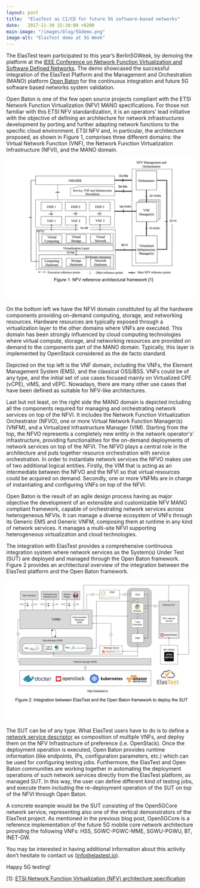 ```yaml
---
layout: post
title:  "ElasTest as CI/CD for future 5G software-based networks"
date:   2017-11-30 15:30:00 +0200
main-image: "/images/blog/5Gdemo.png"
image-alt: "ElasTest demo at 5G Week"
---
```


The ElasTest team participated to this year’s Berlin5GWeek, by demoing the platform at the [IEEE Conference on Network Function Virtualization and Software Defined Networks](http://nfvsdn2017.ieee-nfvsdn.org/). The demo showcased the successful integration of the ElasTest Platform and the Management and Orchestration (MANO) platform [Open Baton](https://openbaton.github.io/) for the continuous integration and future 5G software based networks system validation. 

Open Baton is one of the few open source projects compliant with the ETSI Network Function Virtualization (NFV) MANO specifications. For those not familiar with this ETSI NFV standardization, it is an operators’ lead initiative with the objective of defining an architecture for network infrastructures development by porting and further adapting network functions to the specific cloud environment. ETSI NFV and, in particular, the architecture proposed, as shown in Figure 1, comprises three different domains: the Virtual Network Function (VNF), the Network Function Virtualization Infrastructure (NFVI), and the MANO domain. 

![NFV Reference Architecture](/images/blog/5grefarch.png)

On the bottom left we have the NFVI domain constituted by all the hardware components providing on-demand computing, storage, and networking resources. Hardware resources are typically exposed through a virtualization layer to the other domains where VNFs are executed. This domain has been strongly influenced by cloud computing technologies where virtual compute, storage, and networking resources are provided on demand to the components part of the MANO domain. Typically, this layer is implemented by OpenStack considered as the de facto standard. 

Depicted on the top left is the VNF domain, including the VNFs, the Element Management System (EMS), and the classical OSS/BSS. VNFs could be of any type, and the initial set of use cases focused mainly on Virtualized CPE (vCPE), vIMS, and vEPC. Nowadays, there are many other use cases that have been defined as suitable for NFV-like architectures.

Last but not least, on the right side the MANO domain is depicted including all the components required for managing and orchestrating network services on top of the NFVI. It includes the Network Function Virtualization Orchestrator (NFVO), one or more Virtual Network Function Manager(s) (VNFM), and a Virtualized Infrastructure Manager (VIM). Starting from the top, the NFVO represents a completely new entity in the network operator's’ infrastructure, providing functionalities for the on-demand deployments of network services on top of the NFVI. The NFVO plays a central role in the architecture and puts together resource orchestration with service orchestration. In order to instantiate network services the NFVO makes use of two additional logical entities. Firstly, the VIM that is acting as an intermediate between the NFVO and the NFVI so that virtual resources could be acquired on demand. Secondly, one or more VNFMs are in charge of instantiating and configuring VNFs on top of the NFVI.

Open Baton is the result of an agile design process having as major objective the development of an extensible and customizable NFV MANO compliant framework, capable of orchestrating network services across heterogeneous NFVIs. It can manage a diverse ecosystem of VNFs through its Generic EMS and Generic VNFM, composing them at runtime in any kind of network services. It manages a multi-site NFVI supporting heterogeneous virtualization and cloud technologies.

The integration with ElasTest provides a comprehensive continuous integration system where network services as the System(s) Under Test (SUT) are deployed and managed through the Open Baton framework. Figure 2 provides an architectural overview of the integration between the ElasTest platform and the Open Baton framework.

![ElasTest Architecture](/images/blog/elastestarch.png)

The SUT can be of any type. What ElasTest users have to do is to define a [network service descriptor](http://openbaton.org/documentation/ns-descriptor/) as composition of multiple VNFs, and deploy them on the NFV Infrastructure of preference (i.e. OpenStack). Once the deployment operation is executed, Open Baton provides runtime information (like endpoints, IPs, configuration parameters, etc.) which can be used for configuring testing jobs. Furthermore, the ElasTest and Open Baton communities are working together in automating the deployment operations of such network services directly from the ElasTest platform, as managed SUT. In this way, the user can define different kind of testing jobs, and execute them including the re-deployment operation of the SUT on top of the NFVI through Open Baton. 

A concrete example would be the SUT consisting of the Open5GCore network service, representing also one of the vertical demonstrators of the ElasTest project.  As mentioned in the previous blog post, Open5GCore is a reference implementation of the future 5G mobile core network architecture providing the following VNFs: HSS, SGWC-PGWC-MME, SGWU-PGWU, BT, INET-GW. 

You may be interested in having additional information about this activity don’t hesitate to contact us (info@elastest.io). 

Happy 5G testing!

\[1\]: [ETSI Network Function Virtualization (NFV) architecture specification](http://www.etsi.org/deliver/etsi_gs/nfv/001_099/002/01.01.01_60/gs_nfv002v010101p.pdf)